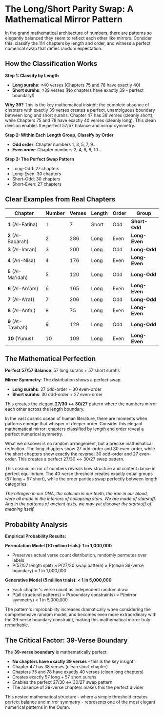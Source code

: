 # The Long/Short Parity Swap: A Mathematical Mirror Pattern

In the grand mathematical architecture of numbers, there are patterns so elegantly balanced they seem to reflect each other like mirrors. Consider this: classify the 114 chapters by length and order, and witness a perfect numerical swap that defies random expectation.

## How the Classification Works

**Step 1: Classify by Length**

- **Long surahs**: ≥40 verses (Chapters 75 and 78 have exactly 40)
- **Short surahs**: ≤39 verses (No chapters have exactly 39 - perfect boundary!)

**Why 39?** This is the key mathematical insight: the complete absence of chapters with exactly 39 verses creates a perfect, unambiguous boundary between long and short surahs. Chapter 47 has 38 verses (cleanly short), while Chapters 75 and 78 have exactly 40 verses (cleanly long). This clean division enables the perfect 57/57 balance and mirror symmetry.

**Step 2: Within Each Length Group, Classify by Order**

- **Odd order**: Chapter numbers 1, 3, 5, 7, 9...
- **Even order**: Chapter numbers 2, 4, 6, 8, 10...

**Step 3: The Perfect Swap Pattern**

- Long-Odd: 27 chapters
- Long-Even: 30 chapters
- Short-Odd: 30 chapters
- Short-Even: 27 chapters

## Clear Examples from Real Chapters

| Chapter            | Number | Verses | Length | Order | Group         |
| ------------------ | ------ | ------ | ------ | ----- | ------------- |
| **1** (Al-Fatiha)  | 1      | 7      | Short  | Odd   | **Short-Odd** |
| **2** (Al-Baqarah) | 2      | 286    | Long   | Even  | **Long-Even** |
| **3** (Al-Imran)   | 3      | 200    | Long   | Odd   | **Long-Odd**  |
| **4** (An-Nisa)    | 4      | 176    | Long   | Even  | **Long-Even** |
| **5** (Al-Ma'idah) | 5      | 120    | Long   | Odd   | **Long-Odd**  |
| **6** (Al-An'am)   | 6      | 165    | Long   | Even  | **Long-Even** |
| **7** (Al-A'raf)   | 7      | 206    | Long   | Odd   | **Long-Odd**  |
| **8** (Al-Anfal)   | 8      | 75     | Long   | Even  | **Long-Even** |
| **9** (At-Tawbah)  | 9      | 129    | Long   | Odd   | **Long-Odd**  |
| **10** (Yunus)     | 10     | 109    | Long   | Even  | **Long-Even** |

## The Mathematical Perfection

**Perfect 57/57 Balance**: 57 long surahs + 57 short surahs

**Mirror Symmetry**: The distribution shows a perfect swap:

- **Long surahs**: 27 odd-order + 30 even-order
- **Short surahs**: 30 odd-order + 27 even-order

This creates the elegant **27/30 ↔ 30/27** pattern where the numbers mirror each other across the length boundary.

In the vast cosmic ocean of human literature, there are moments when patterns emerge that whisper of deeper order. Consider this elegant mathematical mirror: chapters classified by length and order reveal a perfect numerical symmetry.

What we discover is no random arrangement, but a precise mathematical reflection. The long chapters show 27 odd-order and 30 even-order, while the short chapters show exactly the reverse: 30 odd-order and 27 even-order. This creates a perfect 27/30 ↔ 30/27 swap pattern.

This cosmic mirror of numbers reveals how structure and content dance in perfect equilibrium. The 40-verse threshold creates exactly equal groups (57 long + 57 short), while the order parities swap perfectly between length categories.

_The nitrogen in our DNA, the calcium in our teeth, the iron in our blood, were all made in the interiors of collapsing stars. We are made of starstuff. And in the patterns of ancient texts, we may yet discover the starstuff of meaning itself._

## Probability Analysis

**Empirical Probability Results:**

**Permutation Model (10 million trials): 1 in 1,000,000**

- Preserves actual verse count distribution, randomly permutes over labels
- P(57/57 length split) × P(27/30 swap pattern) × P(clean 39-verse boundary) = 1 in 1,000,000

**Generative Model (5 million trials): < 1 in 5,000,000**

- Each chapter's verse count as independent random draw
- P(all structural patterns) × P(boundary constraints) × P(mirror symmetry) < 1 in 5,000,000

The pattern's improbability increases dramatically when considering the comprehensive random model, and becomes even more extraordinary with the 39-verse boundary constraint, making this mathematical mirror truly remarkable.

## The Critical Factor: 39-Verse Boundary

The **39-verse boundary** is mathematically perfect:

- **No chapters have exactly 39 verses** - this is the key insight!
- Chapter 47 has 38 verses (clean short chapter)
- Chapters 75 and 78 have exactly 40 verses (clean long chapters)
- Creates exactly 57 long + 57 short surahs
- Enables the perfect 27/30 ↔ 30/27 swap pattern
- The absence of 39-verse chapters makes this the perfect divider

This nested mathematical structure - where a simple threshold creates perfect balance and mirror symmetry - represents one of the most elegant numerical patterns in the Quran.

